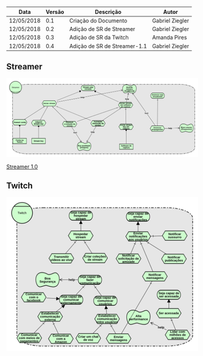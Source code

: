 |Data|Versão|Descrição|Autor|
|----|------|---------|-----|
|12/05/2018|0.1|Criação do Documento|Gabriel Ziegler|
|12/05/2018|0.2|Adição de SR de Streamer|Gabriel Ziegler|
|12/05/2018|0.3|Adição de SR da Twitch|Amanda Pires|
|12/05/2018|0.4|Adição de SR de Streamer-1.1|Gabriel Ziegler|

## Streamer

![Streamer 1.1](./images/iStar/strategic-rationale/streamer-1.1.png)

[Streamer 1.0](./images/iStar/strategic-rationale/streamer-1.0.png)

## Twitch

![Twitch](./images/iStar/strategic-rationale/twitch.png)
